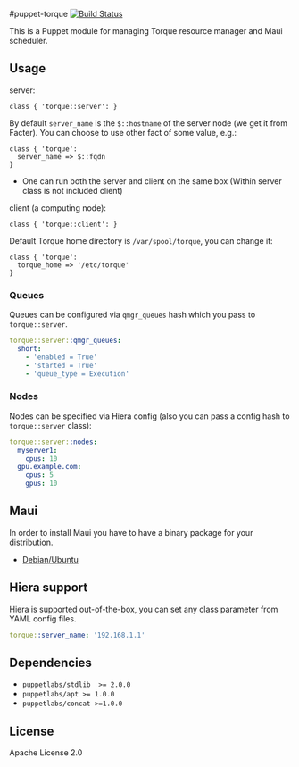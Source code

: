 #puppet-torque
[![Build Status](https://travis-ci.org/deric/puppet-torque.png?branch=master)](https://travis-ci.org/deric/puppet-torque)

This is a Puppet module for managing Torque resource manager and Maui scheduler.

## Usage

server:
```puppet
class { 'torque::server': }
```
By default `server_name` is the `$::hostname` of the server node (we get it from Facter). You can choose to use other fact of some value, e.g.:

```puppet
class { 'torque':
  server_name => $::fqdn
}
```

  * One can run both the server and client on the same box (Within server class is not included client)

client (a computing node):

```puppet
class { 'torque::client': }
```

Default Torque home directory is `/var/spool/torque`, you can change it:

```puppet
class { 'torque':
  torque_home => '/etc/torque'
}
```


### Queues

Queues can be configured via `qmgr_queues` hash which you pass to `torque::server`.

```yaml
torque::server::qmgr_queues:
  short:
    - 'enabled = True'
    - 'started = True'
    - 'queue_type = Execution'
```


### Nodes

Nodes can be specified via Hiera config (also you can pass a config hash to `torque::server` class):

```yaml
torque::server::nodes:
  myserver1:
    cpus: 10
  gpu.example.com:
    cpus: 5
    gpus: 10
```

## Maui

In order to install Maui you have to have a binary package for your distribution.

 * [Debian/Ubuntu](https://github.com/deric/maui-deb-packaging)


## Hiera support

Hiera is supported out-of-the-box, you can set any class parameter from YAML config files.

```yaml
torque::server_name: '192.168.1.1'
```
## Dependencies

  * `puppetlabs/stdlib  >= 2.0.0`
  * `puppetlabs/apt >= 1.0.0`
  * `puppetlabs/concat >=1.0.0`

## License

Apache License 2.0
